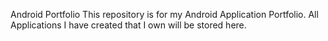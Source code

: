 Android Portfolio
This repository is for my Android Application  Portfolio. 
All Applications I have created that I own will be stored here.
